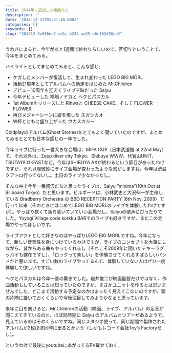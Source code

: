 ```yaml
---
title: 2014年に追加した楽曲たち
description: ''
date: '2014-12-23T01:31:48.000Z'
categories: []
keywords: []
slug: "201412-8e888ec7-cd1c-4245-ae25-b6c102d58ce3"
---
```

うわさによると、今年があと1週間で終わりらしいので、区切りということで、今年をまとめてみる。

ハイライトとしてまとめてみると、こんな感じ;

*   ケガしたメンバーが復活して、生まれ変わった LEGO BIG MORL
*   活動21周年としてアルバムへの助走をはじめた Mr.Children
*   デビュー10周年を迎えてライブ三昧だった Salyu
*   今年デビューした 桐嶋ノドカと ヘクとパスカル
*   1st Albumをリリースした Rihwaと CHEESE CAKE、そして FLOWER FLOWER
*   再びメジャーシーンに姿を現した スガシカオ
*   W杯とともに盛り上がった ウカスカジー

Coldplayのアルバム(Ghost Stories)をとてもよく聞いていたのですが、まとめてみるととても日本な感じの一年でした。

今年ライブに行った一番大きな会場は、MIFA CUP（日本武道館 at 22nd May）で、それ以外は、Zepp diver city Tokyo、Shibuya WWW、代官山UNIT、TSUTAYA O-EASTなど。今年はSHIBUYA AXが終わるという節目があったわけですが、それ以降微妙にライブ会場が変わったような気がしますね。今年は渋谷クアトロ行ってないし。土日のライブ少なかったし。

そんな中で今年一番贅沢だなと思ったライブは、Salyu ”minima”(10th Oct at Billboard Tokyo）だと思います。ビルボードは、小林武史と大沢伸一が主催している Bradberry Orchestra の BBO RECEPTION PARTY (6th Nov. 2009）で行って以来（そのときにはじめてLEGO BIG MORLのライブを体験したわけですが）。やっぱり狭くて落ち着いていていい会場だし、Salyuの歌声にぴったりでした。Yoyogi Village code kurkku BARでのライブも好きですが、またこの会場でやってほしいです。

ライブアクトとして好きなのはやっぱりLEGO BIG MORLですね。今年になって、新しい音楽性を身につけているわけですが、ライブのコンセプトを大事にしながら、昔からある曲もやってくれるし（それこそ2009年に聞いたテキーラグッバイも健在ですし）、「ロックって楽しい」を体験させてくれるすばらしいバンドだと思います。すごい数のライブやってるんで、体験していない人はぜひ一度体験して欲しいですね。

ヘクとパスカルは今年一番の驚きでした。岩井俊二が映画監督だけではなく、作曲活動もしていることは知っていたのですが、まさかユニットを作るとは思いませんでした。どこまで活動する予定なのかはまったく見えてこないのですが、頭の片隅に置いておくくらいで今後注目してみようかなぁと思っています。

来年に目を向けると、Mr.Childrenの活動（映画、ライブ、アルバム）の足音が聞こえてきているのと、ほぼ同時期に Salyu のアルバムとツアーがあるようで。見えているのはそのくらいですね。同じスタジオ使って、同じ期間で製作されたアルバムが2枚ほぼ同時に出るとかいう（しかもレコード会社Toy’s Factoryだし）。

というわけで最後にyoutubeにあがってるPV載せておく。